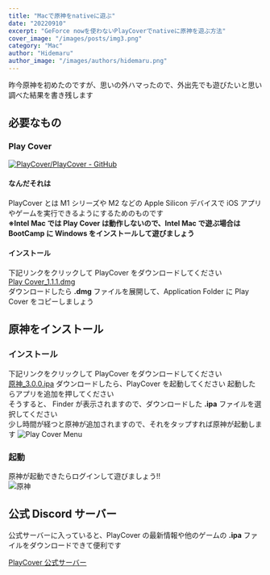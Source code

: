 ```yaml
---
title: "Macで原神をnativeに遊ぶ"
date: "20220910"
excerpt: "GeForce nowを使わないPlayCoverでnativeに原神を遊ぶ方法"
cover_image: "/images/posts/img3.png"
category: "Mac"
author: "Hidemaru"
author_image: "/images/authors/hidemaru.png"
---
```


昨今原神を初めたのですが、思いの外ハマったので、外出先でも遊びたいと思い調べた結果を書き残します

## 必要なもの

### Play Cover

[![PlayCover/PlayCover - GitHub](https://gh-card.dev/repos/PlayCover/PlayCover.svg?fullname=)](https://github.com/PlayCover/PlayCover)

#### なんだそれは

PlayCover とは M1 シリーズや M2 などの Apple Silicon デバイスで iOS アプリやゲームを実行できるようにするためのものです  
**※Intel Mac では Play Cover は動作しないので、Intel Mac で遊ぶ場合は BootCamp に Windows をインストールして遊びましょう**

#### インストール

下記リンクをクリックして PlayCover をダウンロードしてください  
[Play Cover_1.1.1.dmg](https://github.com/PlayCover/PlayCover/releases/download/1.1.1/Playcover_1.1.1.dmg)  
ダウンロードしたら **.dmg** ファイルを展開して、Application Folder に Play Cover をコピーしましょう

## 原神をインストール

### インストール

下記リンクをクリックして PlayCover をダウンロードしてください  
[原神\_3.0.0.ipa](https://ipa.playcover.workers.dev/0:/Genshin%20Impact/US/Genshin%20Impact_3.0.0.ipa)
ダウンロードしたら、PlayCover を起動してください
起動したらアプリを追加を押してください  
そうすると、 Finder が表示されますので、ダウンロードした **.ipa** ファイルを選択してください  
少し時間が経つと原神が追加されますので、それをタップすれば原神が起動します
![Play Cover Menu](https://raw.githubusercontent.com/HidemaruOwO/MyHomePage/main/public/images/posts/inside/img2.png)

### 起動

原神が起動できたらログインして遊びましょう!!  
![原神](https://raw.githubusercontent.com/HidemaruOwO/MyHomePage/main/public/images/posts/inside/img4.png)

## 公式 Discord サーバー

公式サーバーに入っていると、PlayCover の最新情報や他のゲームの **.ipa** ファイルをダウンロードできて便利です

[PlayCover 公式サーバー](https://discord.gg/rMv5qxGTGC)
